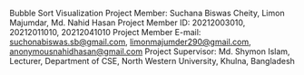 Bubble Sort Visualization
Project Member: Suchana Biswas Cheity, Limon Majumdar, Md. Nahid Hasan
Project Member ID: 20212003010, 20212011010, 20212041010
Project Member E-mail: suchonabiswas.sb@gmail.com, limonmajumder290@gmail.com, anonymousnahidhasan@gmail.com
Project Supervisor: Md. Shymon Islam, Lecturer, Department of CSE, North Western University, Khulna, Bangladesh
